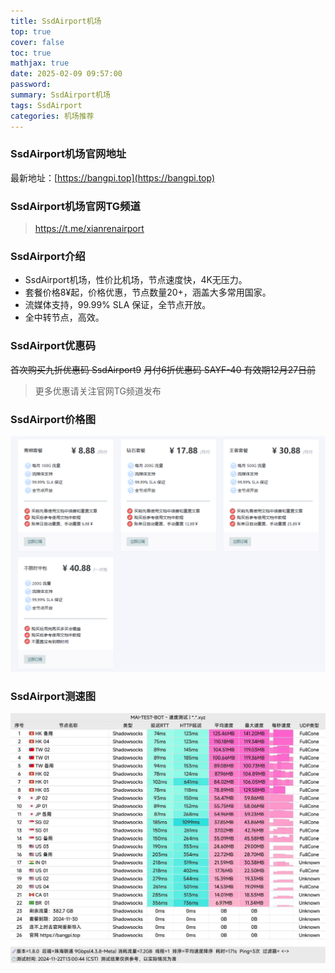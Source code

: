 ```yaml
---
title: SsdAirport机场
top: true
cover: false
toc: true
mathjax: true
date: 2025-02-09 09:57:00
password:
summary: SsdAirport机场
tags: SsdAirport
categories: 机场推荐
---
```


### SsdAirport机场官网地址

最新地址：[https://bangpi.top](https://bangpi.top)

### SsdAirport机场官网TG频道

> https://t.me/xianrenairport

### SsdAirport介绍

- SsdAirport机场，性价比机场，节点速度快，4K无压力。
- 套餐价格8¥起，价格优惠，节点数量20+，涵盖大多常用国家。
- 流媒体支持，99.99% SLA 保证，全节点开放。
- 全中转节点，高效。

### SsdAirport优惠码

~~首次购买九折优惠码 SsdAirport9~~
~~月付6折优惠码 SAYF-40 有效期12月27日前~~
> 更多优惠请关注官网TG频道发布

### SsdAirport价格图

![SsdAirport最新价格](/images/ssdprice.png)


### SsdAirport测速图

![SsdAirport测速图](/images/ssdspeed.jpg)
